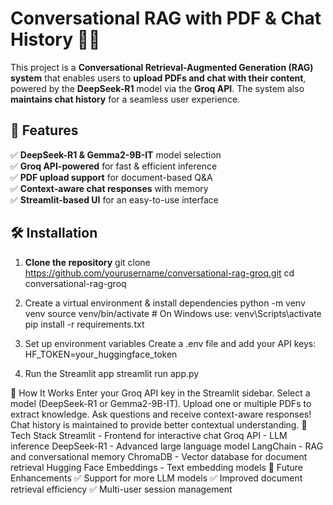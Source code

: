 # Conversational RAG with PDF & Chat History 📄🤖  

This project is a **Conversational Retrieval-Augmented Generation (RAG) system** that enables users to **upload PDFs and chat with their content**, powered by the **DeepSeek-R1** model via the **Groq API**. The system also **maintains chat history** for a seamless user experience.  

## 🚀 Features  
✅ **DeepSeek-R1 & Gemma2-9B-IT** model selection  
✅ **Groq API-powered** for fast & efficient inference  
✅ **PDF upload support** for document-based Q&A  
✅ **Context-aware chat responses** with memory  
✅ **Streamlit-based UI** for an easy-to-use interface  

## 🛠️ Installation  

1. **Clone the repository**
   git clone https://github.com/yourusername/conversational-rag-groq.git
   cd conversational-rag-groq

3. Create a virtual environment & install dependencies
   python -m venv venv
   source venv/bin/activate  # On Windows use: venv\Scripts\activate
   pip install -r requirements.txt


4. Set up environment variables
   Create a .env file and add your API keys:
   HF_TOKEN=your_huggingface_token

5. Run the Streamlit app
   streamlit run app.py

🎯 How It Works
Enter your Groq API key in the Streamlit sidebar.
Select a model (DeepSeek-R1 or Gemma2-9B-IT).
Upload one or multiple PDFs to extract knowledge.
Ask questions and receive context-aware responses!
Chat history is maintained to provide better contextual understanding.
🔗 Tech Stack
Streamlit - Frontend for interactive chat
Groq API - LLM inference
DeepSeek-R1 - Advanced large language model
LangChain - RAG and conversational memory
ChromaDB - Vector database for document retrieval
Hugging Face Embeddings - Text embedding models
📌 Future Enhancements
✅ Support for more LLM models
✅ Improved document retrieval efficiency
✅ Multi-user session management
